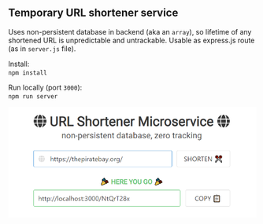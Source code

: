 ## Temporary URL shortener service

Uses non-persistent database in backend (aka an `array`), so lifetime of any shortened URL is unpredictable and untrackable. Usable as express.js route (as in `server.js` file).

Install:  
`npm install`

Run locally (port `3000`):  
`npm run server`

![URL Shortener Microservice](screenshots/screenshot.PNG?raw=true)
